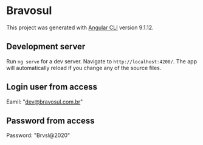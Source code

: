 # Bravosul

This project was generated with [Angular CLI](https://github.com/angular/angular-cli) version 9.1.12.

## Development server

Run `ng serve` for a dev server. Navigate to `http://localhost:4200/`. The app will automatically reload if you change any of the source files.

## Login user from access
Eamil: "dev@bravosul.com.br"

## Password from access
Password: "Brvsl@2020"